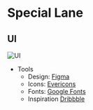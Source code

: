 # Special Lane

## UI
![UI](https://user-images.githubusercontent.com/57795657/93010858-88ac0e00-f599-11ea-9527-db013bbb87b6.png)
  * Tools
    * Design: [Figma](https://www.figma.com/)
    * Icons: [Evericons](http://www.evericons.com/)
    * Fonts: [Google Fonts](https://fonts.google.com/)
    * Inspiration [Dribbble](https://dribbble.com/)
